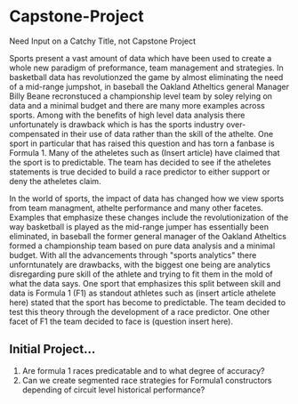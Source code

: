 # Capstone-Project

Need Input on a Catchy Title, not Capstone Project

Sports present a vast amount of data which have been used to create a whole new paradigm of preformance, team management and strategies. In basketball data has revolutionzed the game by almost eliminating the need of a mid-range jumpshot, in baseball the Oakland Atheltics general Manager Billy Beane recronstuced a championship level team by soley relying on data and a minimal budget and there are many more examples across sports. Among with the benefits of high level data analysis there unfortunately is drawback which is has the sports industry over-compensated in their use of data rather than the skill of the athelte. One sport in particular that has raised this question and has torn a fanbase is Formula 1. Many of the atheletes such as (Insert article) have claimed that the sport is to predictable. The team has decided to see if the atheletes statements is true decided to build a race predictor to either support or deny the atheletes claim.

In the world of sports, the impact of data has changed how we view sports from team managment, athelte performance and many other facetes. Examples that emphasize these changes include the 
revolutionization of the way basketball is played as the mid-range jumper has essentially been eliminated, in baseball the former general manager of the Oakland Atheltics formed a championship team based on pure data analysis and a minimal budget. With all the advancements through "sports analytics" there unforntunately are drawbacks, with the biggest one being are analytics disregarding pure skill of the athlete and trying to fit them in the mold of what the data says. One sport that emphasizes this split between skill and data is Formula 1 (F1) as standout athletes such as (insert article athelete here) stated that the sport has become to predictable. The team decided to test this theory through the development of a race predictor. One other facet of F1 the team decided to face is (question insert here).

## Initial Project...
1) Are formula 1 races predicatable and to what degree of accuracy?
2) Can we create segmented race strategies for Formula1 constructors depending of circuit level historical performance?
